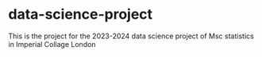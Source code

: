 # data-science-project
This is the project for the 2023-2024 data science project of Msc statistics in Imperial Collage London
